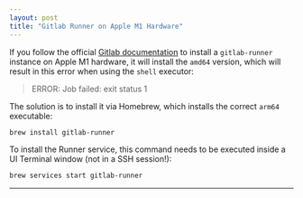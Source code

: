 ```yaml
---
layout: post
title: "Gitlab Runner on Apple M1 Hardware"
---
```


If you follow the official [Gitlab documentation](https://docs.gitlab.com/runner/install/osx.html) to install a `gitlab-runner` instance on Apple M1 hardware, it will install the `amd64` version, which will result in this error when using the `shell` executor:

> ERROR: Job failed: exit status 1

The solution is to install it via Homebrew, which installs the correct `arm64` executable:
```bash
brew install gitlab-runner
```

To install the Runner service, this command needs to be executed inside a UI Terminal window (not in a SSH session!):
```bash
brew services start gitlab-runner
```

---
